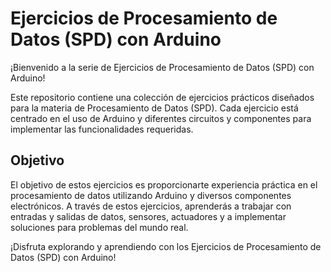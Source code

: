 # Ejercicios de Procesamiento de Datos (SPD) con Arduino

¡Bienvenido a la serie de Ejercicios de Procesamiento de Datos (SPD) con Arduino!

Este repositorio contiene una colección de ejercicios prácticos diseñados para la materia de Procesamiento de Datos (SPD). Cada ejercicio está centrado en el uso de Arduino y diferentes circuitos y componentes para implementar las funcionalidades requeridas.

## Objetivo

El objetivo de estos ejercicios es proporcionarte experiencia práctica en el procesamiento de datos utilizando Arduino y diversos componentes electrónicos. A través de estos ejercicios, aprenderás a trabajar con entradas y salidas de datos, sensores, actuadores y a implementar soluciones para problemas del mundo real.

¡Disfruta explorando y aprendiendo con los Ejercicios de Procesamiento de Datos (SPD) con Arduino!
